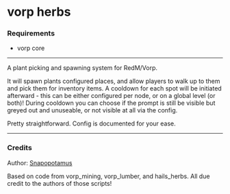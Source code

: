 # vorp herbs

### Requirements

* vorp core
---
A plant picking and spawning system for RedM/Vorp.

It will spawn plants configured places, and allow players to walk up to them and pick them for inventory items.
A cooldown for each spot will be initiated afterward - this can be either configured per node, or on a global level (or both)!
During cooldown you can choose if the prompt is still be visible but greyed out and unuseable, or not visible at all via the config.

Pretty straightforward. Config is documented for your ease.

---
### Credits

Author: [Snapopotamus]()

Based on code from vorp_mining, vorp_lumber, and hails_herbs. All due credit to the authors of those scripts!